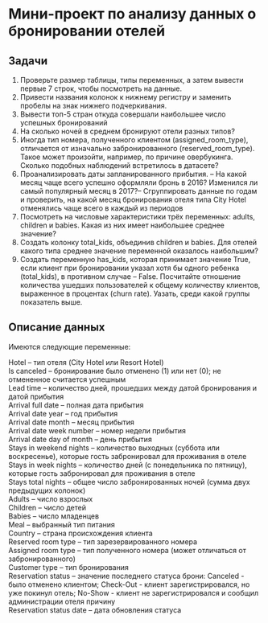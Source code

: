 # Мини-проект по анализу данных о бронировании отелей
## Задачи
1. Проверьте размер таблицы, типы переменных, а затем вывести первые 7 строк, чтобы посмотреть на данные. 
2. Привести названия колонок к нижнему регистру и заменить пробелы на знак нижнего подчеркивания.
3. Вывести топ-5 стран откуда совершали наибольшее число успешных бронирований
4. На сколько ночей в среднем бронируют отели разных типов?
5. Иногда тип номера, полученного клиентом (assigned_room_type), отличается от изначально забронированного (reserved_room_type). Такое может произойти, например, по причине овербукинга. Сколько подобных наблюдений встретилось в датасете?
6. Проанализировать даты запланированного прибытия. – На какой месяц чаще всего успешно оформляли бронь в 2016? Изменился ли самый популярный месяц в 2017?– Сгруппировать данные по годам и проверить, на какой месяц бронирования отеля типа City Hotel отменялись чаще всего в каждый из периодов
7. Посмотреть на числовые характеристики трёх переменных: adults, children и babies. Какая из них имеет наибольшее среднее значение?
8. Создать колонку total_kids, объединив children и babies. Для отелей какого типа среднее значение переменной оказалось наибольшим?
9. Создать переменную has_kids, которая принимает значение True, если клиент при бронировании указал хотя бы одного ребенка (total_kids), в противном случае – False. Посчитайте отношение количества ушедших пользователей к общему количеству клиентов, выраженное в процентах (churn rate). Уазать, среди какой группы показатель выше.
## Описание данных
Имеются следующие переменные:

Hotel – тип отеля (City Hotel или Resort Hotel)\
Is canceled – бронирование было отменено (1) или нет (0); не отмененное считается успешным\
Lead time – количество дней, прошедших между датой бронирования и датой прибытия\
Arrival full date – полная дата прибытия\
Arrival date year – год прибытия\
Arrival date month – месяц прибытия\
Arrival date week number – номер недели прибытия\
Arrival date day of month – день прибытия\
Stays in weekend nights – количество выходных (суббота или воскресенье), которые гость забронировал для проживания в отеле \
Stays in week nights – количество дней (с понедельника по пятницу), которые гость забронировал для проживания в отеле\
Stays total nights – общее число забронированных ночей (сумма двух предыдущих колонок)\
Adults – число взрослых\
Children – число детей\
Babies – число младенцев\
Meal – выбранный тип питания\
Country – страна происхождения клиента\
Reserved room type – тип зарезервированного номера\
Assigned room type – тип полученного номера (может отличаться от забронированного)\
Customer type – тип бронирования\
Reservation status – значение последнего статуса брони: Canceled - было отменено клиентом; Check-Out - клиент зарегистрировался, но уже покинул отель; No-Show - клиент не зарегистрировался и сообщил администрации отеля причину \
Reservation status date – дата обновления статуса
